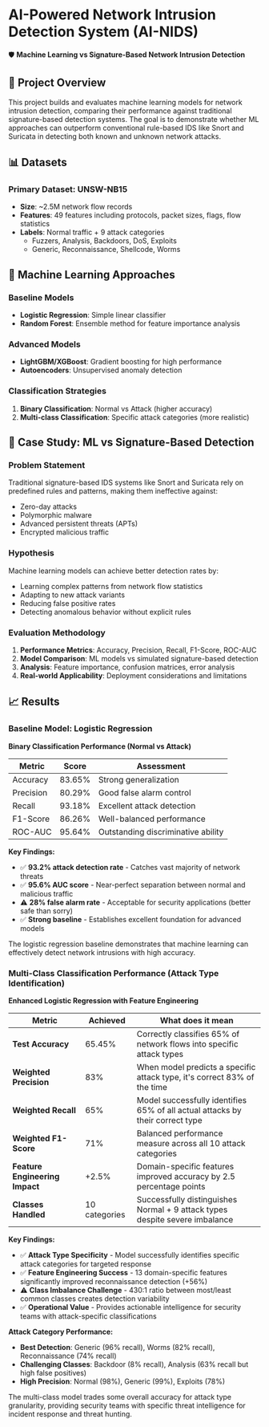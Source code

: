 # AI-Powered Network Intrusion Detection System (AI-NIDS)

🛡️ **Machine Learning vs Signature-Based Network Intrusion Detection**

## 🎯 Project Overview

This project builds and evaluates machine learning models for network intrusion detection, comparing their performance against traditional signature-based detection systems. The goal is to demonstrate whether ML approaches can outperform conventional rule-based IDS like Snort and Suricata in detecting both known and unknown network attacks.

## 📊 Datasets

### Primary Dataset: UNSW-NB15
- **Size**: ~2.5M network flow records
- **Features**: 49 features including protocols, packet sizes, flags, flow statistics
- **Labels**: Normal traffic + 9 attack categories
  - Fuzzers, Analysis, Backdoors, DoS, Exploits
  - Generic, Reconnaissance, Shellcode, Worms

## 🧠 Machine Learning Approaches

### Baseline Models
- **Logistic Regression**: Simple linear classifier
- **Random Forest**: Ensemble method for feature importance analysis

### Advanced Models
- **LightGBM/XGBoost**: Gradient boosting for high performance
- **Autoencoders**: Unsupervised anomaly detection

### Classification Strategies
1. **Binary Classification**: Normal vs Attack (higher accuracy)
2. **Multi-class Classification**: Specific attack categories (more realistic)

## 📑 Case Study: ML vs Signature-Based Detection

### Problem Statement
Traditional signature-based IDS systems like Snort and Suricata rely on predefined rules and patterns, making them ineffective against:
- Zero-day attacks
- Polymorphic malware  
- Advanced persistent threats (APTs)
- Encrypted malicious traffic

### Hypothesis
Machine learning models can achieve better detection rates by:
- Learning complex patterns from network flow statistics
- Adapting to new attack variants
- Reducing false positive rates
- Detecting anomalous behavior without explicit rules

### Evaluation Methodology
1. **Performance Metrics**: Accuracy, Precision, Recall, F1-Score, ROC-AUC
2. **Model Comparison**: ML models vs simulated signature-based detection
3. **Analysis**: Feature importance, confusion matrices, error analysis
4. **Real-world Applicability**: Deployment considerations and limitations

## 📈 Results

### Baseline Model: Logistic Regression
**Binary Classification Performance (Normal vs Attack)**

| Metric | Score | Assessment |
|--------|-------|------------|
| Accuracy | 83.65% | Strong generalization |
| Precision | 80.29% | Good false alarm control |
| Recall | 93.18% | Excellent attack detection |
| F1-Score | 86.26% | Well-balanced performance |
| ROC-AUC | 95.64% | Outstanding discriminative ability |

**Key Findings:**
- ✅ **93.2% attack detection rate** - Catches vast majority of network threats
- ✅ **95.6% AUC score** - Near-perfect separation between normal and malicious traffic  
- ⚠️ **28% false alarm rate** - Acceptable for security applications (better safe than sorry)
- ✅ **Strong baseline** - Establishes excellent foundation for advanced models

The logistic regression baseline demonstrates that machine learning can effectively detect network intrusions with high accuracy.

### Multi-Class Classification Performance (Attack Type Identification)

**Enhanced Logistic Regression with Feature Engineering**

| Metric | Achieved | What does it mean |
|--------|----------|-------------------|
| **Test Accuracy** | 65.45% | Correctly classifies 65% of network flows into specific attack types |
| **Weighted Precision** | 83% | When model predicts a specific attack type, it's correct 83% of the time |
| **Weighted Recall** | 65% | Model successfully identifies 65% of all actual attacks by their correct type |
| **Weighted F1-Score** | 71% | Balanced performance measure across all 10 attack categories |
| **Feature Engineering Impact** | +2.5% | Domain-specific features improved accuracy by 2.5 percentage points |
| **Classes Handled** | 10 categories | Successfully distinguishes Normal + 9 attack types despite severe imbalance |

**Key Findings:**
- ✅ **Attack Type Specificity** - Model successfully identifies specific attack categories for targeted response
- ✅ **Feature Engineering Success** - 13 domain-specific features significantly improved reconnaissance detection (+56%)
- ⚠️ **Class Imbalance Challenge** - 430:1 ratio between most/least common classes creates detection variability
- ✅ **Operational Value** - Provides actionable intelligence for security teams with attack-specific classifications

**Attack Category Performance:**
- **Best Detection**: Generic (96% recall), Worms (82% recall), Reconnaissance (74% recall)
- **Challenging Classes**: Backdoor (8% recall), Analysis (63% recall but high false positives)
- **High Precision**: Normal (98%), Generic (99%), Exploits (78%)

The multi-class model trades some overall accuracy for attack type granularity, providing security teams with specific threat intelligence for incident response and threat hunting.
